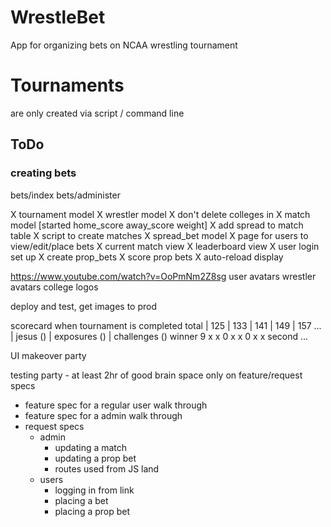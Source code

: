# WrestleBet

App for organizing bets on NCAA wrestling tournament

# Tournaments
are only created via script / command line

## ToDo

### creating bets

bets/index
bets/administer

X tournament model
X wrestler model
X don't delete colleges in 
X match model [started home_score away_score weight]
X add spread to match table
X script to create matches
X spread_bet model
X page for users to view/edit/place bets
X current match view
X leaderboard view
X user login set up
X create prop_bets
X score prop bets
X auto-reload display

https://www.youtube.com/watch?v=OoPmNm2Z8sg
user avatars
wrestler avatars
college logos

deploy and test, get images to prod

scorecard when tournament is completed
          total | 125 | 133 | 141 | 149 | 157 ... | jesus () | exposures () | challenges ()
  winner    9      x     x     0     x     x          0            x              x
  second
  ...
 
UI makeover party

testing party - at least 2hr of good brain space only on feature/request specs
  - feature spec for a regular user walk through
  - feature spec for a admin walk through
  - request specs
    - admin
      - updating a match
      - updating a prop bet
      - routes used from JS land
    - users
      - logging in from link
      - placing a bet
      - placing a prop bet
